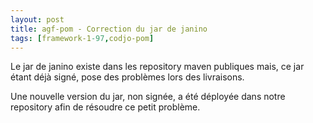 ```yaml
---
layout: post
title: agf-pom - Correction du jar de janino
tags: [framework-1-97,codjo-pom]
---
```

Le jar de janino existe dans les repository maven publiques mais, ce jar étant déjà signé, pose des problèmes lors des livraisons.

Une nouvelle version du jar, non signée, a été déployée dans notre repository afin de résoudre ce petit problème.